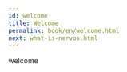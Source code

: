 ```yaml
---
id: welcome
title: Welcome
permalink: book/en/welcome.html
next: what-is-nervos.html
---
```


welcome
